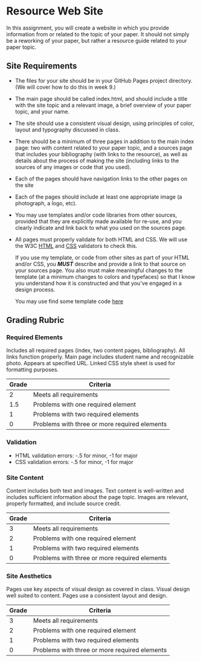 # Resource Web Site

In this assignment, you will create a website in which you provide information from or related to the topic of your paper. It should not simply be a reworking of your paper, but rather a resource guide related to your paper topic.

## Site Requirements

-   The files for your site should be in your GitHub Pages project directory. (We will cover how to do this in week 9.)
-   The main page should be called index.html, and should include a title with the site topic and a relevant image, a brief overview of your paper topic, and your name.
-   The site should use a consistent visual design, using principles of color, layout and typography discussed in class.
-   There should be a minimum of three pages in addition to the main index page: two with content related to your paper topic, and a sources page that includes your bibliography (with links to the resource), as well as details about the process of making the site (including links to the sources of any images or code that you used).
-   Each of the pages should have navigation links to the other pages on the site
-   Each of the pages should include at least one appropriate image (a photograph, a logo, etc).
-   You may use templates and/or code libraries from other sources, provided that they are explicitly made available for re-use, and you clearly indicate and link back to what you used on the sources page.
-   All pages must properly validate for both HTML and CSS. We will use the W3C [HTML](https://validator.w3.org) and [CSS](http://jigsaw.w3.org/css-validator/) validators to check this.

    If you use my template, or code from other sites as part of your HTML and/or CSS, you _**MUST**_ describe and provide a link to that source on your sources page. You also must make meaningful changes to the template (at a minimum changes to colors and typefaces) so that I know you understand how it is constructed and that you've engaged in a design process.

    You may use find some template code [here](web-project-template)

## Grading Rubric

### Required Elements

Includes all required pages (index, two content pages, bibliography). All links function properly. Main page includes student name and recognizable photo. Appears at specified URL. Linked CSS style sheet is used for formatting purposes.

| Grade | Criteria                                      |
| ----- | --------------------------------------------- |
| 2     | Meets all requirements                        |
| 1.5   | Problems with one required element            |
| 1     | Problems with two required elements           |
| 0     | Problems with three or more required elements |

### Validation

-   HTML validation errors: -.5 for minor, -1 for major
-   CSS validation errors: -.5 for minor, -1 for major

### Site Content

Content includes both text and images. Text content is well-written and includes sufficient information about the page topic. Images are relevant, properly formatted, and include source credit.

| Grade | Criteria                                      |
| ----- | --------------------------------------------- |
| 3     | Meets all requirements                        |
| 2     | Problems with one required element            |
| 1     | Problems with two required elements           |
| 0     | Problems with three or more required elements |

### Site Aesthetics

Pages use key aspects of visual design as covered in class. Visual design well suited to content. Pages use a consistent layout and design.

| Grade | Criteria                                      |
| ----- | --------------------------------------------- |
| 3     | Meets all requirements                        |
| 2     | Problems with one required element            |
| 1     | Problems with two required elements           |
| 0     | Problems with three or more required elements |
